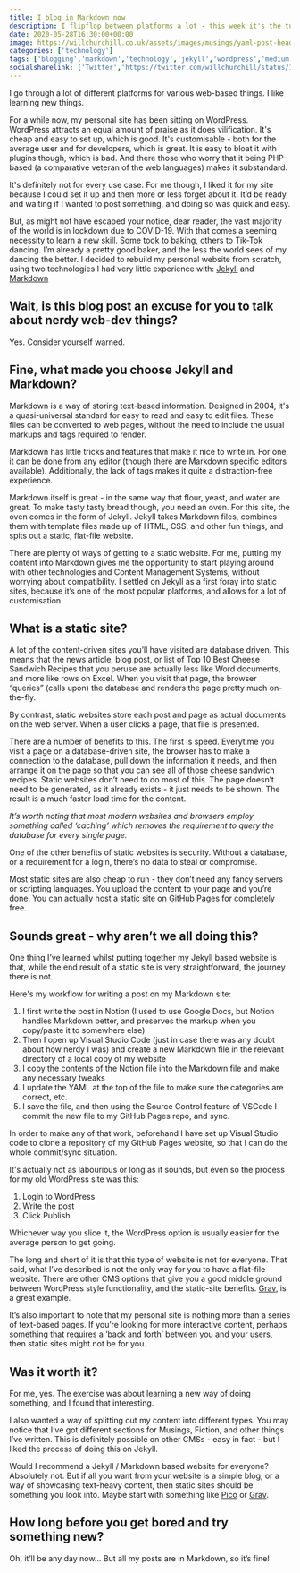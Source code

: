 ```yaml
---
title: I blog in Markdown now
description: I flipflop between platforms a lot - this week it's the turn of Jekyll and Markdown
date: 2020-05-28T16:30:00+00:00
image: https://willchurchill.co.uk/assets/images/musings/yaml-post-header.PNG
categories: ['technology']
tags: ['blogging','markdown','technology','jekyll','wordpress','medium','featured']
socialsharelink: ['Twitter','https://twitter.com/willchurchill/status/1266054546410942472']
---
```

I go through a lot of different platforms for various web-based things. I like learning new things.

For a while now, my personal site has been sitting on WordPress. WordPress attracts an equal amount of praise as it does vilification. It's cheap and easy to set up, which is good. It's customisable - both for the average user and for developers, which is great. It is easy to bloat it with plugins though, which is bad. And there those who worry that it being PHP-based (a comparative veteran of the web languages) makes it substandard.

It's definitely not for every use case. For me though, I liked it for my site because I could set it up and then more or less forget about it. It’d be ready and waiting if I wanted to post something, and doing so was quick and easy.

But, as might not have escaped your notice, dear reader, the vast majority of the world is in lockdown due to COVID-19. With that comes a seeming necessity to learn a new skill. Some took to baking, others to Tik-Tok dancing. I’m already a pretty good baker, and the less the world sees of my dancing the better. I decided to rebuild my personal website from scratch, using two technologies I had very little experience with: [Jekyll](https://jekyllrb.com/) and [Markdown](https://guides.github.com/features/mastering-markdown/)

## Wait, is this blog post an excuse for you to talk about nerdy web-dev things?
Yes. Consider yourself warned.

## Fine, what made you choose Jekyll and Markdown?
Markdown is a way of storing text-based information. Designed in 2004, it's a quasi-universal standard for easy to read and easy to edit files. These files can be converted to web pages, without the need to include the usual markups and tags required to render.

Markdown has little tricks and features that make it nice to write in. For one, it can be done from any editor (though there are Markdown specific editors available). Additionally, the lack of tags makes it quite a distraction-free experience.

Markdown itself is great - in the same way that flour, yeast, and water are great. To make tasty tasty bread though, you need an oven. For this site, the oven comes in the form of Jekyll. Jekyll takes Markdown files, combines them with template files made up of HTML, CSS, and other fun things, and spits out a static, flat-file website.

There are plenty of ways of getting to a static website. For me, putting my content into Markdown gives me the opportunity to start playing around with other technologies and Content Management Systems, without worrying about compatibility. I settled on Jekyll as a first foray into static sites, because it’s one of the most popular platforms, and allows for a lot of customisation.

## What is a static site?
A lot of the content-driven sites you’ll have visited are database driven. This means that the news article, blog post, or list of Top 10 Best Cheese Sandwich Recipes that you peruse are actually less like Word documents, and more like rows on Excel. When you visit that page, the browser “queries” (calls upon) the database and renders the page pretty much on-the-fly.

By contrast, static websites store each post and page as actual documents on the web server. When a user clicks a page, that file is presented. 

There are a number of benefits to this. The first is speed. Everytime you visit a page on a database-driven site, the browser has to make a connection to the database, pull down the information it needs, and then arrange it on the page so that you can see all of those cheese sandwich recipes. Static websites don’t need to do most of this. The page doesn’t need to be generated, as it already exists - it just needs to be shown. The result is a much faster load time for the content.

*It’s worth noting that most modern websites and browsers employ something called ‘caching’ which removes the requirement to query the database for every single page.*

One of the other benefits of static websites is security. Without a database, or a requirement for a login, there’s no data to steal or compromise.

Most static sites are also cheap to run - they don’t need any fancy servers or scripting languages. You upload the content to your page and you’re done. You can actually host a static site on [GitHub Pages](https://help.github.com/en/github/working-with-github-pages/about-github-pages) for completely free.

## Sounds great - why aren’t we all doing this?
One thing I’ve learned whilst putting together my Jekyll based website is that, while the end result of a static site is very straightforward, the journey there is not.

Here's my workflow for writing a post on my Markdown site:
1. I first write the post in Notion (I used to use Google Docs, but Notion handles Markdown better, and preserves the markup when you copy/paste it to somewhere else)
2. Then I open up Visual Studio Code (just in case there was any doubt about how nerdy I was) and create a new Markdown file in the relevant directory of a local copy of my website
3. I copy the contents of the Notion file into the Markdown file and make any necessary tweaks
4. I update the YAML at the top of the file to make sure the categories are correct, etc.
5. I save the file, and then using the Source Control feature of VSCode I commit the new file to my GitHub Pages repo, and sync.

In order to make any of that work, beforehand I have set up Visual Studio code to clone a repository of my GitHub Pages website, so that I can do the whole commit/sync situation. 

It's actually not as labourious or long as it sounds, but even so the process for my old WordPress site was this:
1. Login to WordPress
2. Write the post
3. Click Publish. 

Whichever way you slice it, the WordPress option is usually easier for the average person to get going.

The long and short of it is that this type of website is not for everyone. That said, what I’ve described is not the only way for you to have a flat-file website. There are other CMS options that give you a good middle ground between WordPress style functionality, and the static-site benefits. [Grav](https://getgrav.org/), is a great example.

It’s also important to note that my personal site is nothing more than a series of text-based pages. If you’re looking for more interactive content, perhaps something that requires a ‘back and forth’ between you and your users, then static sites might not be for you.  

## Was it worth it?
For me, yes. The exercise was about learning a new way of doing something, and I found that interesting. 

I also wanted a way of splitting out my content into different types. You may notice that I’ve got different sections for Musings, Fiction, and other things I’ve written. This is definitely possible on other CMSs - easy in fact - but I liked the process of doing this on Jekyll.

Would I recommend a Jekyll / Markdown based website for everyone? Absolutely not. But if all you want from your website is a simple blog, or a way of showcasing text-heavy content, then static sites should be something you look into. Maybe start with something like [Pico](http://picocms.org/) or [Grav](https://getgrav.org/).

## How long before you get bored and try something new?
Oh, it’ll be any day now… But all my posts are in Markdown, so it’s fine!
